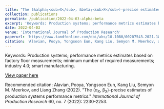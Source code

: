 ```yaml
---
title: "The (&alpha;<sub>X</sub>, &beta;<sub>X</sub>)-precise estimates of production systems performance metrics"
collection: publications
permalink: /publication/2022-04-03-alpha-beta
excerpt: 'Keywords: Production systems; performance metrics estimates based on factory floor measurements; minimum number of required measurements; industry 4.0; smart manufacturing.'
date: 2022-04-03
venue: 'International Journal of Production Research'
paperurl: 'https://www.tandfonline.com/doi/abs/10.1080/00207543.2021.1886367'
citation: 'Alavian, Pooya, Yongsoon Eun, Kang Liu, Semyon M. Meerkov, and Liang Zhang (2022). "The (&alpha;<sub>X</sub>, &beta;<sub>X</sub>)-precise estimates of production systems performance metrics." <i>International Journal of Production Research</i> 60, no. 7 (2022): 2230-2253.'
---
```

Keywords: Production systems; performance metrics estimates based on factory floor measurements; minimum number of required measurements; industry 4.0; smart manufacturing.

[View paper here](https://www.tandfonline.com/doi/abs/10.1080/00207543.2021.1886367)

Recommended citation: Alavian, Pooya, Yongsoon Eun, Kang Liu, Semyon M. Meerkov, and Liang Zhang (2022). "The (&alpha;<sub>X</sub>, &beta;<sub>X</sub>)-precise estimates of production systems performance metrics." <i>International Journal of Production Research</i> 60, no. 7 (2022): 2230-2253.